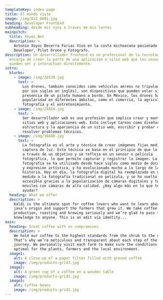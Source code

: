 ```yaml
---
templateKey: index-page
title: El mundo visto
image: /img/DJI_0001.jpg
heading: Developer FrontEnd
subheading: desde mis ojos a traves de mis lentes
mainpitch:
  title: Xoyoc.Net
  description: >
    Antonio Xoyoc Becerra Farias Vivo en la costa michoacana pasionado
    Developer, Pilot Drone y Fotografo.
description: Un desarrollador frontend es un profesional de la tecnología que se
  encarga de crear la parte de una aplicación o sitio web que los usuarios
  pueden ver y interactuar directamente.
intro:
  blurbs:
    - image: /img/20539.jpg
      text: >
        Los drones, también conocidos como vehículos aéreos no tripulados (UAV,
        por sus siglas en inglés), son dispositivos que pueden volar sin la
        presencia de un piloto humano a bordo. En México, los drones han ganado
        popularidad en diferentes ámbitos, como el comercio, la agricultura, la
        fotografía y el entretenimiento.
    - image: /img/25854.jpg
      text: >
        Ser desarrollador web es una profesión que implica crear y mantener
        sitios web y aplicaciones web. Esto incluye tareas como diseñar la
        estructura y la apariencia de un sitio web, escribir y probar código, y
        resolver problemas técnicos.
    - image: /img/36680.jpg
      text: >
        La fotografía es el arte y técnica de crear imágenes fijas mediante la
        captura de luz. Esta técnica se basa en el principio de que la luz pasa
        a través de un objetivo y se refleja en un sensor o película
        fotográfica, lo que permite capturar y registrar la imagen. La
        fotografía se ha utilizado desde hace siglos como medio de documentación
        y expresión artística, y ha evolucionado mucho a lo largo de la
        historia. Hoy en día, la fotografía digital ha reemplazado en gran
        medida a la fotografía tradicional en película, y se ha vuelto muy
        accesible gracias a la popularización de cámaras digitales y teléfonos
        móviles con cámaras de alta calidad. ¿Hay algo más en lo que te pueda
        ayudar?
  heading: What we offer
  description: >
    Kaldi is the ultimate spot for coffee lovers who want to learn about their
    java’s origin and support the farmers that grew it. We take coffee
    production, roasting and brewing seriously and we’re glad to pass that
    knowledge to anyone. This is an edit via identity...
main:
  heading: Great coffee with no compromises
  description: >
    We hold our coffee to the highest standards from the shrub to the cup.
    That’s why we’re meticulous and transparent about each step of the coffee’s
    journey. We personally visit each farm to make sure the conditions are
    optimal for the plants, farmers and the local environment.
  image1:
    alt: A close-up of a paper filter filled with ground coffee
    image: /img/products-grid3.jpg
  image2:
    alt: A green cup of a coffee on a wooden table
    image: /img/products-grid2.jpg
  image3:
    alt: Coffee beans
    image: /img/products-grid1.jpg
---
```

